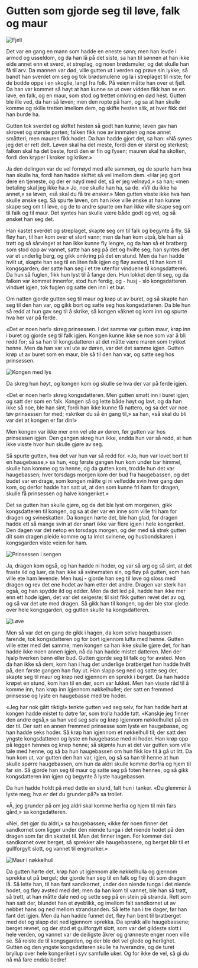 # Gutten som gjorde seg til løve, falk og maur

![Fjell](./lfm1.png)

Det var en gang en mann som hadde en eneste sønn; men han levde i armod og usseldom, og da han lå på det siste, sa han til sønnen at han ikke eide annet enn et sverd, et streplag, og noen brødsmuler, og det skulle han få til arv. Da mannen var død, ville gutten ut i verden og prøve sin lykke; så bandt han sverdet om seg og tok brødsmulene og la i streplaget til niste; for de bodde oppe i en skoglie, langt fra folk. På veien måtte han over et fjell. Da han var kommet så høyt at han kunne se ut over vidden fikk han se en løve, en falk, og en maur, som stod og trettet omkring en død hest. Gutten ble ille ved, da han så løven; men den ropte på ham, og sa at han skulle komme og skille tretten imellom dem, og skifte hesten slik, at hver fikk det han burde ha.

Gutten tok sverdet og skiftet hesten så godt han kunne; løven gav han skrovet og største parten; falken fikk noe av innmaten og noe annet småtteri; men mauren fikk hodet. Da han hadde gjort det, sa han: «Nå synes jeg det er rett delt. Løven skal ha det meste, fordi den er størst og sterkest; falken skal ha det beste, fordi den er fin og fysen; mauren skal ha skolten, fordi den kryper i kroker og kriker.»

Ja den delingen var de vel fornøyd med alle sammen, og de spurte ham hva han skulle ha, fordi han hadde skiftet så vel imellom dem. «Har jeg gjort dere en tjeneste, og der er nøyd med det, så er jeg velnøyd,» sa han; «men betaling skal jeg ikke ha.» Jo, noe skulle han ha, sa de. «Vil du ikke ha annet,» sa løven, «så skal du få tre ønsker.» Men gutten visste ikke hva han skulle ønske seg. Så spurte løven, om han ikke ville ønske at han kunne skape seg om til løve, og de to andre spurte om han ikke ville skape seg om til falk og til maur. Det syntes han skulle være både godt og vel, og så ønsket han seg det.

Han kastet sverdet og streplaget, skapte seg om til falk og begynte å fly. Så fløy han, til han kom over et stort vann; men da han kom utpå, ble han så trøtt og så sårvinget at han ikke kunne fly lengre, og da han så et bratberg som stod opp av vannet, satte han seg på det og hvilte seg; han syntes det var et underlig berg, og gikk omkring på det en stund. Men da han hadde hvilt ut, skapte han seg til en liten falk igjen og fløy avsted, til han kom til kongsgarden; der satte han seg i et tre utenfor vinduene til kongsdatteren. Da hun så fuglen, fikk hun lyst til å fange den. Hun lokket den til seg, og da falken var kommet innenfor, stod hun ferdig, og - husj - slo kongsdatteren vinduet igjen, tok fuglen og satte den inn i et bur.

Om natten gjorde gutten seg til maur og krøp ut av buret, og så skapte han seg til den han var, og gikk bort og satte seg hos kongsdatteren. Da ble hun så redd at hun gav seg til å skrike, så kongen våknet og kom inn og spurte hva her var på ferde.

«Det er noen her!» skreg prinsessen. I det samme var gutten maur, krøp inn i buret og gjorde seg til falk igjen. Kongen kunne ikke se noe som var å bli redd for; så sa han til kongsdatteren at det måtte være maren som trykket henne. Men da han var vel ute av døren, var det det samme igjen. Gutten krøp ut av buret som en maur, ble så til den han var, og satte seg hos prinsessen.

![Kongen med lys](./lfm2.png)

Da skreg hun høyt, og kongen kom og skulle se hva der var på ferde igjen.

«Det er noen her!» skreg kongsdatteren. Men gutten smatt inn i buret igjen, og satt der som en falk. Kongen så og lette både høyt og lavt, og da han ikke så noe, ble han sint, fordi han ikke kunne få nattero, og sa det var noe tøv prinsessen for med; «skriker du så én gang til,» sa han, «så skal du bli var det at kongen er far din!»

Men kongen var ikke mer enn vel ute av døren, før gutten var hos prinsessen igjen. Den gangen skreg hun ikke, endda hun var så redd, at hun ikke visste hvor hun skulle gjøre av seg.

Så spurte gutten, hva det var hun var så redd for. «Jo, hun var lovet bort til en haugebasse,» sa hun, «og første gangen hun kom under bar himmel, skulle han komme og ta henne, og da gutten kom, trodde hun det var haugebassen; hver torsdags morgen kom der bud fra haugebassen, og det budet var en drage, som kongen måtte gi ni velfødde svin hver gang den kom, og derfor hadde han satt ut, at den som kunne fri ham for dragen, skulle få prinsessen og halve kongeriket.»

Det sa gutten han skulle gjøre, og da det ble lyst om morgenen, gikk kongsdatteren til kongen, og sa at der var en inne som ville fri ham for dragen og svineskatten. Da kongen hørte det, ble han glad, for dragen hadde ett så mange svin at der snart ikke var flere igjen i hele kongeriket. Den dagen var det netop en torsdags morgen, og der med så strøk gutten dit som dragen pleide komme og ta imot svinene, og husbondskaren i kongsgarden viste veien for ham.

![Prinsessen i sengen](./lfm3.png)

Ja, dragen kom også, og han hadde ni hoder, og var så arg og så sint, at det fraste ild og luer, da han ikke så svinematen sin, og fløy på gutten, som han ville ete ham levende. Men husj - gjorde han seg til løve og sloss med dragen og rev det ene hodet av ham etter det andre. Dragen var sterk han også, og han spydde ild og edder. Men da det led på, hadde han ikke mer enn ett hode igjen, det var det seigeste; til sist fikk gutten revet det av og, og så var det ute med dragen. Så gikk han til kongen, og der ble stor glede over hele kongsgarden, og gutten skulle ha kongsdatteren.

![Løve](./lfm4.png)

Men så var det en gang de gikk i hagen, da kom selve haugebassen farende, tok kongsdatteren og for bort igjennom lufta med henne. Gutten ville etter med det samme; men kongen sa han ikke skulle gjøre det, for han hadde ikke noen annen igjen, nå da han hadde mistet datteren. Men der hjalp hverken bønn eller bud. Gutten gjorde seg til falk og for avsted. Men da han ikke så dem, kom han i hug det underlige bratberget han hadde hvilt på, den første gangen han fløy ut. Han slapp seg ned og satte seg der, skapte seg til maur og krøp ned igjennom en sprekk i berget. Da han hadde krøpet en stund, kom han til en dør, som var lukket. Men han visste råd til å komme inn, han krøp inn igjennom nøkkelhullet; der satt en fremmed prinsesse og lyste en haugebasse med tre hoder.

«Jeg har nok gått riktig!» tenkte gutten ved seg selv, for han hadde hørt at kongen hadde mistet to døtre før, som trolla hadde tatt. «Kanskje jeg finner den andre også,» sa han ved seg selv og krøp igjennom nøkkelhullet på en dør til. Der satt en annen fremmed prinsesse som lyste en haugebasse, og han hadde seks hoder. Så krøp han igjennom et nøkkelhull til; der satt den yngste kongsdatteren og lyste en haugebasse med ni hoder. Han krøp opp på leggen hennes og knep henne; så skjønte hun at det var gutten som ville tale med henne, og så ba hun haugebassen om hun fikk lov til å gå ut litt. Da hun kom ut, var gutten den han var, igjen, og så sa han til henne at hun skulle spørre haugebassen, om hun da aldri skulle komme derfra og hjem til far sin. Så gjorde han seg til maur og satte seg på foten hennes, og så gikk kongsdatteren inn igjen og begynte å lyste haugebassen.

Da hun hadde holdt på med dette en stund, falt hun i tanker. «Du glemmer å lyste meg; hva er det du grunder på?» sa trollet.

«Å, jeg grunder på om jeg aldri skal komme herfra og hjem til min fars gård,» sa kongsdatteren.

«Nei, det gjør du aldri,» sa haugebassen; «ikke før noen finner det sandkornet som ligger under den niende tunga i det niende hodet på den dragen som far din skattet til. Men det finner ingen. For kommer det sandkornet over berget, så sprekker alle haugebassene, og berget blir til et gullforgylt slott, og vannet til engmarker.»

![Maur i nøkkelhull](./lfm5.png)

Da gutten hørte det, krøp han ut igjennom alle nøkkelhulla og gjennom sprekka ut på berget; der gjorde han seg til en falk og fløy dit som dragen lå. Så lette han, til han fant sandkornet, under den niende tunga i det niende hodet, og fløy avsted med det; men da han kom til vannet, ble han så trøtt, så trøtt, at han måtte dale ned og sette seg på en stein på stranda. Rett som han satt der, blundet han et øyeblikk, og imellom falt sandkornet ut av nebbet hans og ned mellom strandsanden. Så lette han i tre dager, før han fant det igjen. Men da han hadde funnet det, fløy han bent til bratberget med det og slapp det ned igjennom sprekka. Da sprakk alle haugebassene; berget revnet, og der stod et gullforgylt slott, som var det gildeste slott i hele verden, og vannet var de deiligste åkrer og grønneste enger noen ville se. Så reiste de til kongsgarden, og der ble det vel glede og herlighet. Gutten og den yngste kongsdatteren skulle ha hverandre, og de turet bryllup over hele kongeriket i syv samfulle uker. Og for ikke de vel, så gi du nå må fare endda bedre!
